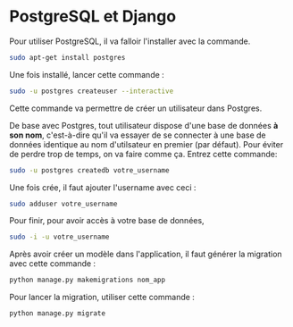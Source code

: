 # PostgreSQL et Django

Pour utiliser PostgreSQL, il va falloir l'installer avec la commande.

```bash
sudo apt-get install postgres
```

Une fois installé, lancer cette commande : 

```bash
sudo -u postgres createuser --interactive
```

Cette commande va permettre de créer un utilisateur dans Postgres.

De base avec Postgres, tout utilisateur dispose d'une base de données **à son nom**, c'est-à-dire qu'il va essayer de se connecter à une base de données identique au nom d'utilsateur en premier (par défaut). Pour éviter de perdre trop de temps, on va faire comme ça. Entrez cette commande:

```bash
sudo -u postgres createdb votre_username
```

Une fois crée, il faut ajouter l'username avec ceci : 

```bash
sudo adduser votre_username
```

Pour finir, pour avoir accès à votre base de données,

```bash
sudo -i -u votre_username
```

Après avoir créer un modèle dans l'application, il faut générer la migration avec cette commande : 

```bash
python manage.py makemigrations nom_app
```

Pour lancer la migration, utiliser cette commande : 

```bash
python manage.py migrate
```